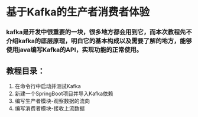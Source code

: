 # 基于Kafka的生产者消费者体验
### kafka是开发中很重要的一块，很多地方都会用到它，而本次教程先不介绍kafka的底层原理，明白它的基本构成以及需要了解的地方，能够使用java编写Kafka的API，实现功能的正常使用。
## 教程目录：
1. 在命令行中启动并测试Kafka
2. 新建一个SpringBoot项目并导入Kafka依赖
3. 编写生产者模块-观察数据的流向
4. 编写消费者模块-接收上流数据

